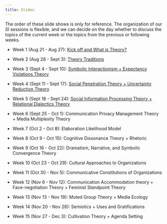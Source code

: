 ```yaml
---
title: Slides
---
```


The order of these slide shows is only for reference. The organization of our SI sessions is flexible, and we can decide on the day whether to discuss the topics of the current week or the topics from the previous or following weeks.

- Week 1 (Aug 21 - Aug 27): [Kick off and What is Theory?](https://comm2100.kristenjz.com/files/week_1.pdf)

- Week 2 (Aug 28 - Sept 3): [Theory Traditions](https://comm2100.kristenjz.com/files/week_2.pdf)

- Week 3 (Sept 4 - Sept 10): [Symbolic Interactionism + Expectancy Violations Theory](https://comm2100.kristenjz.com/files/week_3.pdf)

- Week 4 (Sept 11 - Sept 17): [Social Penetration Theory + Uncertainty Reduction Theory](https://comm2100.kristenjz.com/files/week_4.pdf)

- Week 5 (Sept 18 - Sept 24): [Social Information Processing Theory + Relational Dialectics Theory](https://comm2100.kristenjz.com/files/week_5.pdf)

- Week 6 (Sept 25 - Oct 1): Communication Privacy Management Theory + Media Multiplexity Theory

- Week 7 (Oct 2 - Oct 8): Elaboration Likelihood Model

- Week 8 (Oct 9 - Oct 15): Cognitive Dissonance Theory + Rhetoric

- Week 9 (Oct 16 - Oct 22): Dramatism, Narrative, and Symbolic Convergence Theory

- Week 10 (Oct 23 - Oct 29): Cultural Approaches to Organizations

- Week 11 (Oct 30 - Nov 5): Communicative Constitutions of Organizations

- Week 12 (Nov 6 - Nov 12): Communication Accommodation theory + Face-negotiation Theory + Feminist Standpoint Theory

- Week 13 (Nov 13 - Nov 19): Muted Group Theory + Media Ecology

- Week 14 (Nov 20 - Nov 26): Semiotics + Uses and Gratifications

- Week 15 (Nov 27 - Dec 3): Cultivation Theory + Agenda Setting

  





